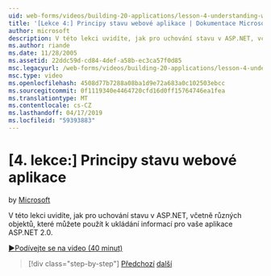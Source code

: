 ```yaml
---
uid: web-forms/videos/building-20-applications/lesson-4-understanding-web-application-state
title: '[Lekce 4:] Principy stavu webové aplikace | Dokumentace Microsoftu'
author: microsoft
description: V této lekci uvidíte, jak pro uchování stavu v ASP.NET, včetně různých objektů, které můžete použít k ukládání informací o vaší aplikace ASP.NET 2.0...
ms.author: riande
ms.date: 11/28/2005
ms.assetid: 22ddc59d-cd84-4def-a58b-ec3ca57f0d85
msc.legacyurl: /web-forms/videos/building-20-applications/lesson-4-understanding-web-application-state
msc.type: video
ms.openlocfilehash: 4508d77b7288a08ba1d9e72a683a0c102503ebcc
ms.sourcegitcommit: 0f1119340e4464720cfd16d0ff15764746ea1fea
ms.translationtype: MT
ms.contentlocale: cs-CZ
ms.lasthandoff: 04/17/2019
ms.locfileid: "59393883"
---
```

# <a name="lesson-4-understanding-web-application-state"></a>[4. lekce:] Principy stavu webové aplikace

by [Microsoft](https://github.com/microsoft)

V této lekci uvidíte, jak pro uchování stavu v ASP.NET, včetně různých objektů, které můžete použít k ukládání informací pro vaše aplikace ASP.NET 2.0.

[&#9654;Podívejte se na video (40 minut)](https://channel9.msdn.com/Blogs/ASP-NET-Site-Videos/lesson-4-understanding-web-application-state)

> [!div class="step-by-step"]
> [Předchozí](lesson-3-understanding-more-about-events-and-postback.md)
> [další](lesson-5-debugging-and-tracing-your-website.md)
